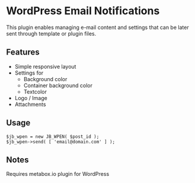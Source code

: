 # WordPress Email Notifications #
This plugin enables managing e-mail content and settings that can be later sent through template or plugin files.


## Features ##
* Simple responsive layout
* Settings for
    * Background color
    * Container background color
    * Textcolor
* Logo / Image
* Attachments

## Usage ##
    $jb_wpen = new JB_WPEN( $post_id );
    $jb_wpen->send( [ 'email@domain.com' ] );

## Notes ##
Requires metabox.io plugin for WordPress